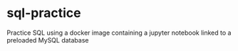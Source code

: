 # sql-practice
Practice SQL using a docker image containing a jupyter notebook linked to a preloaded MySQL database
